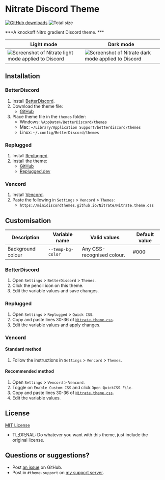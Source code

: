 [light]: https://user-images.githubusercontent.com/29710355/225917345-ab76e004-5fab-4f06-bd5e-a5ff007e82e9.png
[dark]: https://user-images.githubusercontent.com/29710355/225917696-9d29a4ea-f3b4-403c-8640-69e407ec5179.png

# Nitrate Discord Theme
[![GitHub downloads](https://img.shields.io/github/downloads/MiniDiscordThemes/Nitrate/total?color=purple&label=GitHub%20downloads&style=flat-square)](https://github.com/MiniDiscordThemes/Nitrate/releases/latest "Latest release")
![Total size](https://img.shields.io/github/repo-size/MiniDiscordThemes/Nitrate?style=flat-square "Total size")

***A knockoff Nitro gradient Discord theme. ***

| Light mode                                                     | Dark mode                                                    |
|----------------------------------------------------------------|--------------------------------------------------------------|
| ![Screenshot of Nitrate light mode applied to Discord][light] | ![Screenshot of Nitrate dark mode applied to Discord][dark] |

## Installation

### BetterDiscord
1. Install [BetterDiscord](https://betterdiscord.app/).
2. Download the theme file:
    - [GitHub](https://github.com/MiniDiscordThemes/Nitrate/releases/latest)
3. Place theme file in the `themes` folder:
    - Windows: `%AppData%/BetterDiscord/themes`
    - Mac: `~/Library/Application Support/betterdiscord/themes`
    - Linux: `~/.config/BetterDiscord/themes`

### Replugged
1. Install [Replugged](https://replugged.dev/).
2. Install the theme:
    - [GitHub](https://github.com/MiniDiscordThemes/Nitrate/releases/latest)
    - [Replugged.dev](https://replugged.dev/install?identifier=MiniDiscordThemes/Nitrate&source=github)

### Vencord
1. Install [Vencord](https://github.com/Vendicated/Vencord).
2. Paste the following in `Settings` > `Vencord` > `Themes`:
    - `https://minidiscordthemes.github.io/Nitrate/Nitrate.theme.css`

## Customisation

| Description       | Variable name     | Valid values               | Default value |
|-------------------|-------------------|----------------------------|---------------|
| Background colour | `--temp-bg-color` | Any CSS-recognised colour. | #000          |

### BetterDiscord
1. Open `Settings` > `BetterDiscord` > `Themes`.
2. Click the pencil icon on this theme.
3. Edit the variable values and save changes.

### Replugged
1. Open `Settings` > `Replugged` > `Quick CSS`.
2. Copy and paste lines 30-36 of [`Nitrate.theme.css`](https://github.com/MiniDiscordThemes/blob/main/Nitrate.theme.css).
3. Edit the variable values and apply changes.

### Vencord
#### Standard method
1. Follow the instructions in `Settings` > `Vencord` > `Themes`.
#### Recommended method
1. Open `Settings` > `Vencord` > `Vencord`.
2. Toggle on `Enable Custom CSS` and click `Open QuickCSS File`.
3. Copy and paste lines 30-36 of [`Nitrate.theme.css`](https://github.com/MiniDiscordThemes/blob/main/Nitrate.theme.css).
4. Edit the variable values.

## License
[MIT License](https://github.com/MiniDiscordThemes/Nitrate/blob/main/LICENSE)
- <span title="Too long; didn't read; not a lawyer">TL;DR;NAL</span>: Do whatever you want with this theme, just include the original license.

## Questions or suggestions?
- Post [an issue](https://github.com/MiniDiscordThemes/Nitrate/issues) on GitHub.
- Post in `#theme-support` on [my support server](https://discord.gg/uy8nKQVatp).
